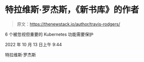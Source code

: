 # 特拉维斯·罗杰斯，《新书库》的作者

> 原文：<https://thenewstack.io/author/travis-rodgers/>

6 个被忽视但重要的 Kubernetes 功能需要保护

2022 年 10 月 13 日上午 9:44

特拉维斯·罗杰斯